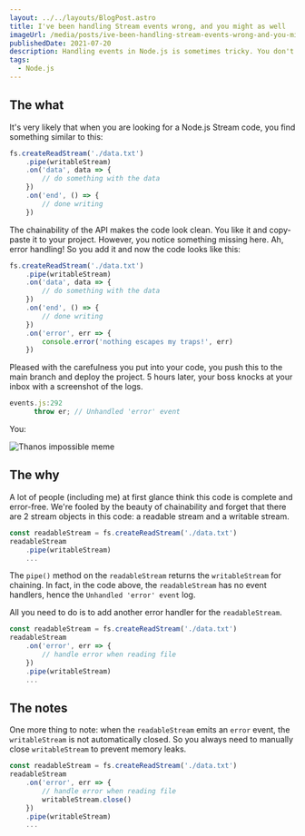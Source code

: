 ```yaml
---
layout: ../../layouts/BlogPost.astro
title: I've been handling Stream events wrong, and you might as well
imageUrl: /media/posts/ive-been-handling-stream-events-wrong-and-you-might-as-well/thumb.png
publishedDate: 2021-07-20
description: Handling events in Node.js is sometimes tricky. You don't want to make this mistake that I did.
tags:
  - Node.js
---
```


## The what

It's very likely that when you are looking for a Node.js Stream code, you find something similar to this:

```jsx
fs.createReadStream('./data.txt')
	.pipe(writableStream)
	.on('data', data => {
		// do something with the data
	})
	.on('end', () => {
		// done writing
	})
```

The chainability of the API makes the code look clean. You like it and copy-paste it to your project. However, you notice something missing here. Ah, error handling! So you add it and now the code looks like this:

```jsx
fs.createReadStream('./data.txt')
	.pipe(writableStream)
	.on('data', data => {
		// do something with the data
	})
	.on('end', () => {
		// done writing
	})
	.on('error', err => {
		console.error('nothing escapes my traps!', err)
	})
```

Pleased with the carefulness you put into your code, you push this to the main branch and deploy the project. 5 hours later, your boss knocks at your inbox with a screenshot of the logs.

```jsx
events.js:292
      throw er; // Unhandled 'error' event
```

You:

![Thanos impossible meme](/img/thanos-impossible-meme.png)

## The why

A lot of people (including me) at first glance think this code is complete and error-free. We're fooled by the beauty of chainability and forget that there are 2 stream objects in this code: a readable stream and a writable stream.

```jsx
const readableStream = fs.createReadStream('./data.txt')
readableStream
	.pipe(writableStream)
	...
```

The `pipe()` method on the `readableStream` returns the `writableStream` for chaining. In fact, in the code above, the `readableStream` has no event handlers, hence the `Unhandled 'error' event` log.

All you need to do is to add another error handler for the `readableStream`.

```jsx
const readableStream = fs.createReadStream('./data.txt')
readableStream
	.on('error', err => {
		// handle error when reading file
	})
	.pipe(writableStream)
	...
```

## The notes

One more thing to note: when the `readableStream` emits an `error` event, the `writableStream` is not automatically closed. So you always need to manually close `writableStream` to prevent memory leaks.

```jsx
const readableStream = fs.createReadStream('./data.txt')
readableStream
	.on('error', err => {
		// handle error when reading file
		writableStream.close()
	})
	.pipe(writableStream)
	...
```
